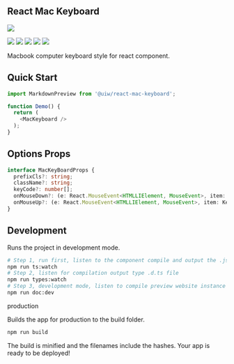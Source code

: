 <p align="center">
  <h2>React Mac Keyboard</h2>
  <a href="https://github.com/uiwjs/react-mac-keyboard">
    <img src="https://user-images.githubusercontent.com/1680273/80699566-c2aad500-8b0e-11ea-8d37-7e5537949d73.png">
  </a>
</p>

<!--dividing-->
[![](https://img.shields.io/github/issues/uiwjs/react-mac-keyboard.svg)](https://github.com/uiwjs/react-mac-keyboard/issues)
[![](https://img.shields.io/github/forks/uiwjs/react-mac-keyboard.svg)](https://github.com/uiwjs/react-mac-keyboard/network)
[![](https://img.shields.io/github/stars/uiwjs/react-mac-keyboard.svg)](https://github.com/uiwjs/react-mac-keyboard/stargazers)
[![](https://img.shields.io/github/release/uiwjs/react-mac-keyboard)](https://github.com/uiwjs/react-mac-keyboard/releases)
[![](https://img.shields.io/npm/v/@uiw/react-mac-keyboard.svg)](https://www.npmjs.com/package/@uiw/react-mac-keyboard)

Macbook computer keyboard style for react component.

## Quick Start

```js
import MarkdownPreview from '@uiw/react-mac-keyboard';

function Demo() {
  return (
    <MacKeyboard />
  );
}
```

## Options Props

```typescript
interface MacKeyBoardProps {
  prefixCls?: string;
  className?: string;
  keyCode?: number[];
  onMouseDown?: (e: React.MouseEvent<HTMLLIElement, MouseEvent>, item: KeyCodeData) => void;
  onMouseUp?: (e: React.MouseEvent<HTMLLIElement, MouseEvent>, item: KeyCodeData) => void;
}
```

## Development

Runs the project in development mode.  

```bash
# Step 1, run first, listen to the component compile and output the .js file
npm run ts:watch
# Step 2, listen for compilation output type .d.ts file
npm run types:watch
# Step 3, development mode, listen to compile preview website instance
npm run doc:dev
```

production

Builds the app for production to the build folder.

```bash
npm run build
```

The build is minified and the filenames include the hashes.
Your app is ready to be deployed!
